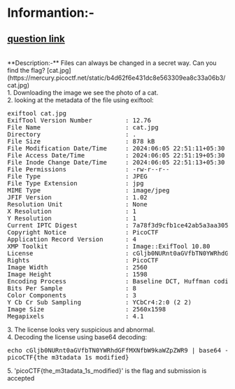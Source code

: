 # Informantion:-
## [question link](https://play.picoctf.org/practice/challenge/186?category=4&page=1)
<br>
**Description:-** Files can always be changed in a secret way. Can you find the flag? [cat.jpg](https://mercury.picoctf.net/static/b4d62f6e431dc8e563309ea8c33a06b3/cat.jpg)<br>
1. Downloading the image we see the photo of a cat.<br>
2. looking at the metadata of the file using exiftool:
<pre>
exiftool cat.jpg
ExifTool Version Number         : 12.76
File Name                       : cat.jpg
Directory                       : .
File Size                       : 878 kB
File Modification Date/Time     : 2024:06:05 22:51:11+05:30
File Access Date/Time           : 2024:06:05 22:51:19+05:30
File Inode Change Date/Time     : 2024:06:05 22:51:13+05:30
File Permissions                : -rw-r--r--
File Type                       : JPEG
File Type Extension             : jpg
MIME Type                       : image/jpeg
JFIF Version                    : 1.02
Resolution Unit                 : None
X Resolution                    : 1
Y Resolution                    : 1
Current IPTC Digest             : 7a78f3d9cfb1ce42ab5a3aa30573d617
Copyright Notice                : PicoCTF
Application Record Version      : 4
XMP Toolkit                     : Image::ExifTool 10.80
License                         : cGljb0NURnt0aGVfbTN0YWRhdGFfMXNfbW9kaWZpZWR9
Rights                          : PicoCTF
Image Width                     : 2560
Image Height                    : 1598
Encoding Process                : Baseline DCT, Huffman coding
Bits Per Sample                 : 8
Color Components                : 3
Y Cb Cr Sub Sampling            : YCbCr4:2:0 (2 2)
Image Size                      : 2560x1598
Megapixels                      : 4.1
</pre>
3. The license looks very suspicious and abnormal.<br>
4. Decoding the license using base64 decoding:
<pre>
echo cGljb0NURnt0aGVfbTN0YWRhdGFfMXNfbW9kaWZpZWR9 | base64 --decode
picoCTF{the_m3tadata_1s_modified}                                                                               
</pre>
5. 'picoCTF{the_m3tadata_1s_modified}' is the flag and submission is accepted

